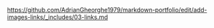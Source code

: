 https://github.com/AdrianGheorghe1979/markdown-portfolio/edit/add-images-links/_includes/03-links.md
